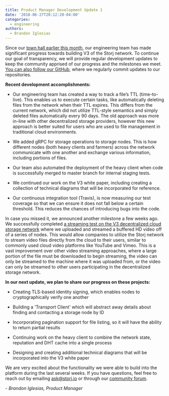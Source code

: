 ```yaml
---
title: Product Manager Development Update 1
date: '2018-06-27T20:12:20-04:00'
categories:
  - engineering
authors:
  - Brandon Iglesias
---
```

Since our [town hall earlier this month](https://storj.io/blog/2018/06/quarterly-update-storj-town-hall-3/), our engineering team has made significant progress towards building V3 of the Storj network. To continue our goal of transparency, we will provide regular development updates to keep the community apprised of our progress and the milestones we meet. [You can also follow our GitHub](https://github.com/Storj), where we regularly commit updates to our repositories. 

**Recent development accomplishments:**

*   Our engineering team has created a way to track a file’s TTL (time-to-live). This enables us to execute certain tasks, like automatically deleting files from the network when their TTL expires. This differs from the current network, which did not utilize TTL-style semantics and simply deleted files automatically every 90 days. The old approach was more in-line with other decentralized storage providers, however this new approach is better suited for users who are used to file management in traditional cloud environments.  
    
*   We added gRPC for storage operations to storage nodes. This is how different nodes (both heavy clients and farmers) across the network communicate with one another and exchange various information, including portions of files.  
    
*   Our team also automated the deployment of the heavy client when code is successfully merged to master branch for internal staging tests.  
    
*   We continued our work on the V3 white paper, including creating a collection of technical diagrams that will be incorporated for reference.  
    
*   Our continuous integration tool (Travis), is now measuring our test coverage so that we can ensure it does not fall below a certain threshold. This reduces the chances of introducing bugs into the code.  
    

In case you missed it, we announced another milestone a few weeks ago. We successfully completed [a streaming test on the V3 decentralized cloud storage network](https://twitter.com/storjproject/status/1004831655738134528) where we uploaded and streamed a buffered HD video off of a series of nodes. This would allow companies to utilize the Storj network to stream video files directly from the cloud to their users, similar to commonly used cloud video platforms like YouTube and Vimeo. This is a vast improvement over other video streaming approaches, where a large portion of the file must be downloaded to begin streaming, the video can only be streamed to the machine where it was uploaded from, or the video can only be streamed to other users participating in the decentralized storage network.

**In our next update, we plan to share our progress on these projects:**

*   Creating TLS-based identity signing, which enables nodes to cryptographically verify one another  
    
*   Building a 'Transport Client' which will abstract away details about finding and contacting a storage node by ID  
    
*   Incorporating pagination support for file listing, so it will have the ability to return partial results  
    
*   Continuing work on the heavy client to combine the network state, reputation and DHT cache into a single process  
    
*   Designing and creating additional technical diagrams that will be incorporated into the V3 white paper  
    

We are very excited about the functionality we were able to build into the platform during the last several weeks. If you have questions, feel free to reach out by emailing [ask@storj.io](mailto:ask@storj.io) or through our [community forum](https://community.storj.io/).  

\- _Brandon Iglesias, Product Manager_
